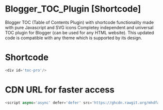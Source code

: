 # Blogger_TOC_Plugin [Shortcode]
Blogger TOC (Table of Contents Plugin) with shortcode functionality made with pure Javascript and SVG icons
Completey independent and universal TOC plugin for Blogger (can be used for any HTML website). This updated code is compatible with any theme which is supported by its design.

# Shortcode
```javascript
<div id='toc-pro'/>
```
# CDN URL for faster access
```javascript
<script async='async' defer='defer' src='https://ghcdn.rawgit.org/mhdfasilwyd/Blogger_TOC_Plugin/main/toc-pro.js' type='text/javascript'></script>
```

